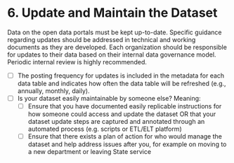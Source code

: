 # 6. Update and Maintain the Dataset

Data on the open data portals must be kept up-to-date. Specific guidance regarding updates should be addressed in technical and working documents as they are developed. Each organization should be responsible for updates to their data based on their internal data governance model. Periodic internal review is highly recommended. 

* [ ] The posting frequency for updates is included in the metadata for each data table and indicates how often the data table will be refreshed (e.g., annually, monthly, daily).
* [ ] Is your dataset easily maintainable by someone else? Meaning: 
  * [ ] Ensure that you have documented easily replicable instructions for how someone could access and update the dataset OR that your dataset update steps are captured and annotated through an automated process (e.g. scripts or ETL/ELT platform)
  * [ ] Ensure that there exists a plan of action for who would manage the dataset and help address issues after you, for example on moving to a new department or leaving State service
